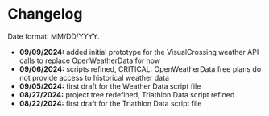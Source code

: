 # Changelog

Date format: MM/DD/YYYY.

- **09/09/2024:** added initial prototype for the VisualCrossing weather API calls to replace OpenWeatherData for now
- **09/06/2024:** scripts refined, CRITICAL: OpenWeatherData free plans do not provide access to historical weather data
- **09/05/2024:** first draft for the Weather Data script file
- **08/27/2024:** project tree redefined, Triathlon Data script refined
- **08/22/2024:** first draft for the Triathlon Data script file
